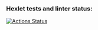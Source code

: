 ### Hexlet tests and linter status:
[![Actions Status](https://github.com/Vain560/frontend-project-12/actions/workflows/hexlet-check.yml/badge.svg)](https://github.com/Vain560/frontend-project-12/actions)